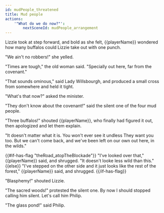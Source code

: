 ```yaml
---
id: mudPeople_threatened
title: Mud people
actions:
    '"What do we do now?"':
        nextSceneId: mudPeople_arrangement
---
```


Lizzie took at step forward, and bold as she felt, {{playerName}} wondered how many buffalos could Lizzie take out with one punch.

"We ain't no robbers!" she yelled.

"Times are tough," the old woman said. "Specially out here, far from the covenant."

"That sounds ominous," said Lady Willsbourgh, and produced a small cross from somewhere and held it tight.

"What's that now?" asked the minister.

"They don't know about the covenant!" said the silent one of the four mud people.

"Three buffalos!" shouted {{playerName}}, who finally had figured it out, then apologized and let them explain.

"It doesn't matter what it is. You won't ever see it undless They want you too. But we can't come back, and we've been left on our own out here, in the wilds."

{{#if-has-flag "theRoad_atopTheBlockade"}}
"I've looked over that," {{playerName}} said, and shrugged. "It doesn't looke less wild than this."
{{else}}
"I've stepped on the other side and it just looks like the rest of the forest," {{playerName}} said, and shrugged.
{{/if-has-flag}}

"Blasphemy!" shouted Lizzie.

"The sacred woods!" protested the silent one. By now I should stopped calling him silent. Let's call him Philip.

"The glass pond!" said Philip.
